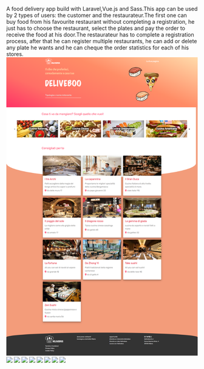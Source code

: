 A food delivery app build with Laravel,Vue.js and Sass.This app can be used by 2 types of users: the customer and the restaurateur.The first one can buy food from his favourite restaurant without completing a registration, he just has to choose the restaurant, select the plates and pay the order to receive the food at his door.The restaurateur has to complete a registration process, after that he can register multiple restaurants, he can add or delete any plate he wants and he can cheque the order statistics for each of his stores.
![](screen/del1.png)
![](screen/del2.png)
![](screen/del3.png)
![](screen/del4.png)
![](screen/del5.png)
![](screen/del6.png)
![](screen/del7.png)
![](screen/del8.png)
![](screen/del9.png)
